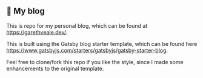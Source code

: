 ## 🚀 My blog

This is repo for my personal blog, which can be found at https://garethveale.dev/. 

This is built using the Gatsby blog starter template, which can be found here https://www.gatsbyjs.com/starters/gatsbyjs/gatsby-starter-blog.

Feel free to clone/fork this repo if you like the style, since I made some enhancements to the original template.

